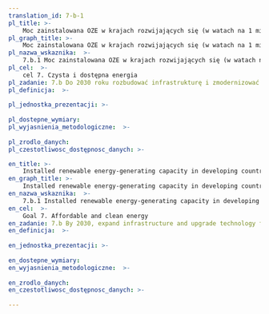 ```yaml
---
translation_id: 7-b-1
pl_title: >-
    Moc zainstalowana OZE w krajach rozwijających się (w watach na 1 mieszkańca)
pl_graph_title: >-
    Moc zainstalowana OZE w krajach rozwijających się (w watach na 1 mieszkańca)
pl_nazwa_wskaznika:  >-
    7.b.1 Moc zainstalowana OZE w krajach rozwijających się (w watach na 1 mieszkańca)
pl_cel:  >-
    cel 7. Czysta i dostępna energia
pl_zadanie: 7.b Do 2030 roku rozbudować infrastrukturę i zmodernizować technologie umożliwiające dostęp do nowoczesnych i zrównoważonych usług energetycznych dla wszystkich mieszkańców krajów rozwijających się, w szczególności państw najmniej rozwiniętych, rozwijających się małych państw wyspiarskich i krajów śródlądowych, zgodnie z ich programami rozwojowymi.
pl_definicja:  >-
    
pl_jednostka_prezentacji: >-
    
pl_dostepne_wymiary: 
pl_wyjasnienia_metodologiczne:  >-
    
pl_zrodlo_danych: 
pl_czestotliwosc_dostępnosc_danych: >-

en_title: >-
    Installed renewable energy-generating capacity in developing countries (in watts per capita)
en_graph_title: >-
    Installed renewable energy-generating capacity in developing countries (in watts per capita)
en_nazwa_wskaznika:  >-
    7.b.1 Installed renewable energy-generating capacity in developing countries (in watts per capita)
en_cel:  >-
    Goal 7. Affordable and clean energy
en_zadanie: 7.b By 2030, expand infrastructure and upgrade technology for supplying modern and sustainable energy services for all in developing countries, in particular least developed countries, small island developing States and landlocked developing countries, in accordance with their respective programmes of support
en_definicja:  >-
    
en_jednostka_prezentacji: >-
    
en_dostepne_wymiary: 
en_wyjasnienia_metodologiczne:  >-
    
en_zrodlo_danych: 
en_czestotliwosc_dostępnosc_danych: >-
    
---
```

